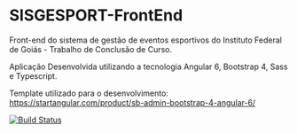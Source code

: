 # SISGESPORT-FrontEnd
Front-end do sistema de gestão de eventos esportivos do Instituto Federal de Goiás - Trabalho de Conclusão de Curso.

Aplicação Desenvolvida utilizando a tecnologia Angular 6, Bootstrap 4, Sass e Typescript.

Template utilizado para o desenvolvimento: https://startangular.com/product/sb-admin-bootstrap-4-angular-6/

[![Build Status](https://travis-ci.org/guilhermecaixeta/SISGESPORT-FrontEnd.svg?branch=master)](https://travis-ci.org/guilhermecaixeta/SISGESPORT-FrontEnd)
